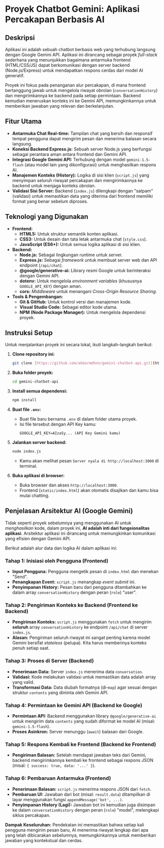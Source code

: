 # **Proyek Chatbot Gemini: Aplikasi Percakapan Berbasis AI**

## **Deskripsi**

Aplikasi ini adalah sebuah chatbot berbasis web yang terhubung langsung dengan Google Gemini API. Aplikasi ini dirancang sebagai proyek *full-stack* sederhana yang menunjukkan bagaimana antarmuka frontend (HTML/CSS/JS) dapat berkomunikasi dengan server backend (Node.js/Express) untuk mendapatkan respons cerdas dari model AI generatif.

Proyek ini fokus pada penanganan alur percakapan, di mana frontend bertanggung jawab untuk mengelola riwayat obrolan (`conversationHistory`) dan mengirimkannya ke backend pada setiap permintaan. Backend kemudian meneruskan konteks ini ke Gemini API, memungkinkannya untuk memberikan jawaban yang relevan dan berkelanjutan.

## **Fitur Utama**

* **Antarmuka Chat Real-time:** Tampilan chat yang bersih dan responsif tempat pengguna dapat mengirim pesan dan menerima balasan secara langsung.
* **Koneksi Backend Express.js:** Sebuah server Node.js yang berfungsi sebagai perantara aman antara frontend dan Gemini API.
* **Integrasi Google Gemini API:** Terhubung dengan model `gemini-1.5-flash` (atau model lain yang dikonfigurasi) untuk menghasilkan respons AI.
* **Manajemen Konteks (History):** Logika di sisi klien (`script.js`) yang menyimpan seluruh riwayat percakapan dan mengirimkannya ke backend untuk menjaga konteks obrolan.
* **Validasi Sisi Server:** Backend (`index.js`) dilengkapi dengan "satpam" (validasi) untuk memastikan data yang diterima dari frontend memiliki format yang benar sebelum diproses.

## **Teknologi yang Digunakan**

* **Frontend:**
    * **HTML5:** Untuk struktur semantik konten aplikasi.
    * **CSS3:** Untuk desain dan tata letak antarmuka chat (`style.css`).
    * **JavaScript (ES6+):** Untuk semua logika aplikasi di sisi klien.
* **Backend:**
    * **Node.js:** Sebagai lingkungan runtime untuk server.
    * **Express.js:** Sebagai *framework* untuk membuat server web dan API endpoint (`/api/chat`).
    * **@google/generative-ai:** Library resmi Google untuk berinteraksi dengan Gemini API.
    * **dotenv:** Untuk mengelola *environment variables* (khususnya `GOOGLE_API_KEY`) dengan aman.
    * **cors:** *Middleware* untuk menangani *Cross-Origin Resource Sharing*.
* **Tools & Pengembangan:**
    * **Git & GitHub:** Untuk kontrol versi dan manajemen kode.
    * **Visual Studio Code:** Sebagai editor kode utama.
    * **NPM (Node Package Manager):** Untuk mengelola dependensi proyek.

## **Instruksi Setup**

Untuk menjalankan proyek ini secara lokal, ikuti langkah-langkah berikut:

1.  **Clone repository ini:**
    ```bash
    git clone [https://github.com/akbarmdhnn/gemini-chatbot-api.git](https://github.com/akbarmdhnn/gemini-chatbot-api.git)
    ```

2.  **Buka folder proyek:**
    ```bash
    cd gemini-chatbot-api
    ```

3.  **Install semua dependensi:**
    ```bash
    npm install
    ```

4.  **Buat file `.env`:**
    * Buat file baru bernama `.env` di dalam folder utama proyek.
    * Isi file tersebut dengan API Key kamu:
        ```
        GOOGLE_API_KEY=AIzaSy... (API Key Gemini kamu)
        ```

5.  **Jalankan server backend:**
    ```bash
    node index.js
    ```
    * Kamu akan melihat pesan `Server nyala di http://localhost:3000` di terminal.

6.  **Buka aplikasi di browser:**
    * Buka browser dan akses `http://localhost:3000`.
    * Frontend (`static/index.html`) akan otomatis disajikan dan kamu bisa mulai chatting.

## **Penjelasan Arsitektur AI (Google Gemini)**

Tidak seperti proyek sebelumnya yang menggunakan AI untuk *menghasilkan* kode, dalam proyek ini, **AI adalah inti dari fungsionalitas aplikasi**. Arsitektur aplikasi ini dirancang untuk memungkinkan komunikasi yang efisien dengan Gemini API.

Berikut adalah alur data dan logika AI dalam aplikasi ini:

### **Tahap 1: Inisiasi oleh Pengguna (Frontend)**

* **Input Pengguna:** Pengguna mengetik pesan di `index.html` dan menekan "Send".
* **Penangkapan Event:** `script.js` menangkap *event submit* ini.
* **Penyimpanan History:** Pesan baru dari pengguna ditambahkan ke dalam array `conversationHistory` dengan peran (`role`) "user".

### **Tahap 2: Pengiriman Konteks ke Backend (Frontend ke Backend)**

* **Pengiriman Konteks:** `script.js` menggunakan `fetch` untuk mengirim **seluruh** array `conversationHistory` ke endpoint `/api/chat` di server `index.js`.
* **Alasan:** Pengiriman seluruh riwayat ini sangat penting karena model Gemini bersifat *stateless* (pelupa). Kita harus memberinya konteks penuh setiap saat.

### **Tahap 3: Proses di Server (Backend)**

* **Penerimaan Data:** Server `index.js` menerima data `conversation`.
* **Validasi:** Kode melakukan validasi untuk memastikan data adalah array yang valid.
* **Transformasi Data:** Data diubah formatnya (di-`map`) agar sesuai dengan struktur `contents` yang diminta oleh Gemini API.

### **Tahap 4: Permintaan ke Gemini API (Backend ke Google)**

* **Permintaan API:** Backend menggunakan library `@google/generative-ai` untuk mengirim data `contents` yang sudah diformat ke model AI (misal: `gemini-1.5-flash`).
* **Proses Asinkron:** Server menunggu (`await`) balasan dari Google.

### **Tahap 5: Respons Kembali ke Frontend (Backend ke Frontend)**

* **Pengiriman Balasan:** Setelah mendapat jawaban teks dari Gemini, backend mengirimkannya kembali ke frontend sebagai respons JSON (misal: `{ success: true, data: '...' }`).

### **Tahap 6: Pembaruan Antarmuka (Frontend)**

* **Penerimaan Balasan:** `script.js` menerima respons JSON dari `fetch`.
* **Pembaruan UI:** Jawaban dari bot (misal: `result.data`) ditampilkan di layar menggunakan fungsi `appendMessage('bot', ...)`.
* **Penyimpanan History (Lagi):** Jawaban bot ini kemudian juga disimpan ke dalam `conversationHistory` dengan peran (`role`) "model", melengkapi siklus percakapan.

**Dampak Keseluruhan:**
Pendekatan ini memastikan bahwa setiap kali pengguna mengirim pesan baru, AI menerima riwayat lengkap dari apa yang telah dibicarakan sebelumnya, memungkinkannya untuk memberikan jawaban yang kontekstual dan cerdas.